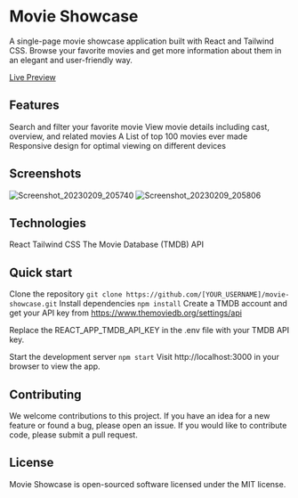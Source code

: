 # Movie Showcase
A single-page movie showcase application built with React and Tailwind CSS. Browse your favorite movies and get more information about them in an elegant and user-friendly way.

[Live Preview](https://nainishmoviecase.netlify.app/)

## Features
Search and filter your favorite movie
View movie details including cast, overview, and related movies
A List of top 100 movies ever made
Responsive design for optimal viewing on different devices

## Screenshots
![Screenshot_20230209_205740](https://user-images.githubusercontent.com/109546113/217857150-f87529a5-4bfa-492e-8e7f-e05fbde9a06c.png)
![Screenshot_20230209_205806](https://user-images.githubusercontent.com/109546113/217857163-339279f4-f872-4b5b-8552-feecfa5e2e60.png)

## Technologies
React
Tailwind CSS
The Movie Database (TMDB) API

## Quick start
Clone the repository
```git clone https://github.com/[YOUR_USERNAME]/movie-showcase.git```
Install dependencies
```npm install```
Create a TMDB account and get your API key from https://www.themoviedb.org/settings/api

Replace the REACT_APP_TMDB_API_KEY in the .env file with your TMDB API key.

Start the development server
```npm start```
Visit http://localhost:3000 in your browser to view the app.

## Contributing
We welcome contributions to this project. If you have an idea for a new feature or found a bug, please open an issue. If you would like to contribute code, please submit a pull request.

## License
Movie Showcase is open-sourced software licensed under the MIT license.
